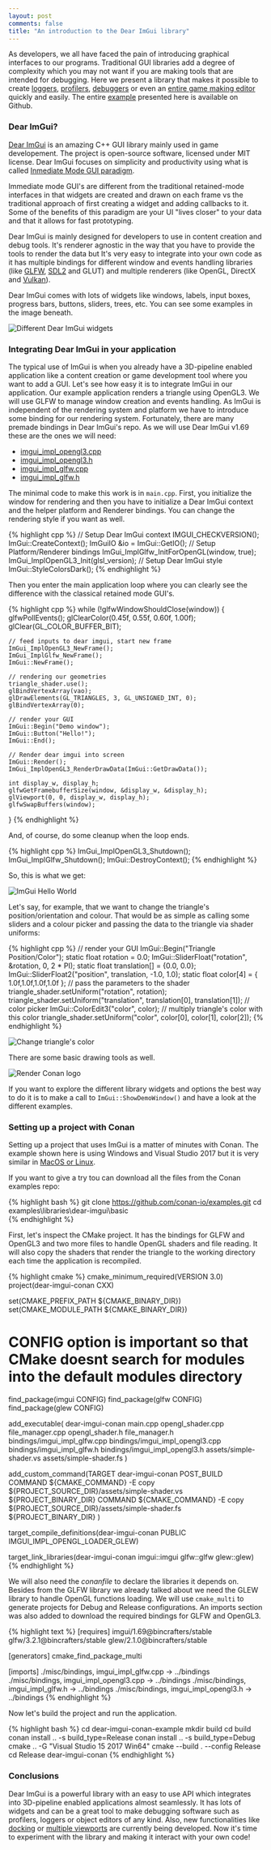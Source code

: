```yaml
---
layout: post
comments: false
title: "An introduction to the Dear ImGui library"
---
```


As developers, we all have faced the pain of introducing graphical interfaces to our programs.
Traditional GUI libraries add a degree of complexity which you may not want if you are making tools that are intended for debugging.
Here we present a library that makes it possible to create [loggers](https://github.com/ocornut/imgui/issues/2529),
[profilers](https://github.com/ocornut/imgui/issues/2265), [debuggers](https://github.com/ocornut/imgui/issues/2265)
or even an [entire game making editor](https://github.com/ocornut/imgui/issues/1607) quickly and easily.
The entire [example](https://github.com/conan-io/examples/tree/master/libraries/dear-imgui/basic) 
presented here is available on Github.

### Dear ImGui?

[Dear ImGui](https://github.com/ocornut/imgui) is an amazing C++ GUI library mainly used in game developement. 
The project is open-source software, licensed under MIT license. Dear ImGui focuses on simplicity and productivity using what is called 
[Inmediate Mode GUI paradigm](https://caseymuratori.com/blog_0001). 

Immediate mode GUI's are different from the traditional retained-mode interfaces in that widgets are created and drawn on each frame
vs the traditional approach of first creating a widget and adding callbacks to it. Some of the benefits of this paradigm are your
UI "lives closer" to your data and that it allows for fast prototyping.

Dear ImGui is mainly designed for developers to use in content creation and debug tools. It's renderer agnostic in the way that you
have to provide the tools to render the data but It's very easy to integrate into your own code as it has multiple bindings for
different window and events handling libraries (like [GLFW](https://www.glfw.org/), [SDL2](https://www.libsdl.org/index.php) and GLUT) 
and multiple renderers (like OpenGL, DirectX and [Vulkan](https://www.khronos.org/vulkan/)).

Dear ImGui comes with lots of widgets like windows, labels, input boxes, progress bars, buttons, sliders, trees, etc. You can see
some examples in the image beneath.

<p class="centered">
    <img  src="{{ site.url }}/assets/post_images/2019-06-26/conan-imgui-widgets.gif"  align="center"  alt="Different Dear ImGui widgets"/>
</p>

### Integrating Dear ImGui in your application

The typical use of ImGui is when you already have a 3D-pipeline enabled application like a content creation or game development tool
where you want to add a GUI. Let's see how easy it is to integrate ImGui in our application. Our example application renders a
triangle using OpenGL3. We will use GLFW to manage window creation and events handling. As ImGui is independent of the rendering
system and platform we have to introduce some binding for our rendering system. Fortunately, there are many premade bindings in Dear
ImGui's repo. As we will use Dear ImGui v1.69 these are the ones we will need:

* [imgui_impl_opengl3.cpp](https://github.com/ocornut/imgui/blob/v1.69/examples/imgui_impl_opengl3.cpp)
* [imgui_impl_opengl3.h](https://github.com/ocornut/imgui/blob/v1.69/examples/imgui_impl_opengl3.h)
* [imgui_impl_glfw.cpp](https://github.com/ocornut/imgui/blob/v1.69/examples/imgui_impl_glfw.cpp)
* [imgui_impl_glfw.h](https://github.com/ocornut/imgui/blob/v1.69/examples/imgui_impl_glfw.h)

The minimal code to make this work is in ``main.cpp``. First, you initialize the window for rendering and then you have to 
initialize a Dear ImGui context and the helper platform and Renderer bindings. You can change the rendering style if you want as well.

{% highlight cpp %}
// Setup Dear ImGui context
IMGUI_CHECKVERSION();
ImGui::CreateContext();
ImGuiIO &io = ImGui::GetIO();
// Setup Platform/Renderer bindings
ImGui_ImplGlfw_InitForOpenGL(window, true);
ImGui_ImplOpenGL3_Init(glsl_version);
// Setup Dear ImGui style
ImGui::StyleColorsDark();
{% endhighlight %}

Then you enter the main application loop where you can clearly see the difference with the classical retained mode GUI's.

{% highlight cpp %}
while (!glfwWindowShouldClose(window))
{
    glfwPollEvents();
    glClearColor(0.45f, 0.55f, 0.60f, 1.00f);
    glClear(GL_COLOR_BUFFER_BIT);

    // feed inputs to dear imgui, start new frame
    ImGui_ImplOpenGL3_NewFrame();
    ImGui_ImplGlfw_NewFrame();
    ImGui::NewFrame();

    // rendering our geometries
    triangle_shader.use();
    glBindVertexArray(vao);
    glDrawElements(GL_TRIANGLES, 3, GL_UNSIGNED_INT, 0);
    glBindVertexArray(0);

    // render your GUI
    ImGui::Begin("Demo window");
    ImGui::Button("Hello!");
    ImGui::End();

    // Render dear imgui into screen
    ImGui::Render();
    ImGui_ImplOpenGL3_RenderDrawData(ImGui::GetDrawData());

    int display_w, display_h;
    glfwGetFramebufferSize(window, &display_w, &display_h);
    glViewport(0, 0, display_w, display_h);
    glfwSwapBuffers(window);
}
{% endhighlight %}

And, of course, do some cleanup when the loop ends.

{% highlight cpp %}
ImGui_ImplOpenGL3_Shutdown();
ImGui_ImplGlfw_Shutdown();
ImGui::DestroyContext();
{% endhighlight %}

So, this is what we get:

<p class="centered">
    <img  src="{{ site.url }}/assets/post_images/2019-06-26/conan-imgui-hello-world.gif" align="center" alt="ImGui Hello World"/>
</p>

Let's say, for example, that we want to change the triangle's position/orientation and colour. That would be as simple as calling
some sliders and a colour picker and passing the data to the triangle via shader uniforms:

{% highlight cpp %}
// render your GUI
ImGui::Begin("Triangle Position/Color");
static float rotation = 0.0;
ImGui::SliderFloat("rotation", &rotation, 0, 2 * PI);
static float translation[] = {0.0, 0.0};
ImGui::SliderFloat2("position", translation, -1.0, 1.0);
static float color[4] = { 1.0f,1.0f,1.0f,1.0f };
// pass the parameters to the shader
triangle_shader.setUniform("rotation", rotation);
triangle_shader.setUniform("translation", translation[0], translation[1]);
// color picker
ImGui::ColorEdit3("color", color);
// multiply triangle's color with this color
triangle_shader.setUniform("color", color[0], color[1], color[2]);
{% endhighlight %}

<p class="centered">
    <img  src="{{ site.url }}/assets/post_images/2019-06-26/conan-imgui-triangle-rotate-color.gif" align="center" alt="Change triangle's color"/>
</p>

There are some basic drawing tools as well.

<p class="centered">
    <img  src="{{ site.url }}/assets/post_images/2019-06-26/conan-imgui-logo.png" align="center" alt="Render Conan logo"/>
</p>

If you want to explore the different library widgets and options the best way to do it is to make a call to ``ImGui::ShowDemoWindow()``
and have a look at the different examples.

### Setting up a project with Conan

Setting up a project that uses ImGui is a matter of minutes with Conan. The example shown here is using Windows and Visual Studio 2017
 but it is very similar in [MacOS or Linux](https://github.com/conan-io/examples/blob/master/libraries/dear-imgui/basic/README.md).

If you want to give a try tou can download all the files from the Conan examples repo:

{% highlight bash %}
git clone https://github.com/conan-io/examples.git
cd examples\libraries\dear-imgui\basic\
{% endhighlight %}

First, let's inspect the CMake project. It has the bindings for GLFW and OpenGL3 and two more files to handle OpenGL shaders and file 
 reading. It will also copy the shaders that render the triangle to the working directory each time the application is recompiled.

{% highlight cmake %}
cmake_minimum_required(VERSION 3.0)
project(dear-imgui-conan CXX)

set(CMAKE_PREFIX_PATH ${CMAKE_BINARY_DIR})
set(CMAKE_MODULE_PATH ${CMAKE_BINARY_DIR})

# CONFIG option is important so that CMake doesnt search for modules into the default modules directory
find_package(imgui CONFIG)
find_package(glfw CONFIG)
find_package(glew CONFIG)

add_executable( dear-imgui-conan 
                main.cpp 
                opengl_shader.cpp
                file_manager.cpp
                opengl_shader.h 
                file_manager.h 
                bindings/imgui_impl_glfw.cpp
                bindings/imgui_impl_opengl3.cpp
                bindings/imgui_impl_glfw.h
                bindings/imgui_impl_opengl3.h 
                assets/simple-shader.vs
                assets/simple-shader.fs )

add_custom_command(TARGET dear-imgui-conan
    POST_BUILD
    COMMAND ${CMAKE_COMMAND} -E copy ${PROJECT_SOURCE_DIR}/assets/simple-shader.vs ${PROJECT_BINARY_DIR}
    COMMAND ${CMAKE_COMMAND} -E copy ${PROJECT_SOURCE_DIR}/assets/simple-shader.fs ${PROJECT_BINARY_DIR}
)

target_compile_definitions(dear-imgui-conan PUBLIC IMGUI_IMPL_OPENGL_LOADER_GLEW)

target_link_libraries(dear-imgui-conan imgui::imgui glfw::glfw glew::glew)
{% endhighlight %}

We will also need the *conanfile* to declare the libraries it depends on. Besides from the GLFW library we already talked about we need
 the GLEW library to handle OpenGL functions loading. We will use ``cmake_multi`` to generate projects for Debug and Release
 configurations. An imports section was also added to download the required bindings for GLFW and OpenGL3.

{% highlight text %}
[requires]
imgui/1.69@bincrafters/stable
glfw/3.2.1@bincrafters/stable
glew/2.1.0@bincrafters/stable

[generators]
cmake_find_package_multi

[imports]
./misc/bindings, imgui_impl_glfw.cpp -> ../bindings
./misc/bindings, imgui_impl_opengl3.cpp -> ../bindings
./misc/bindings, imgui_impl_glfw.h -> ../bindings
./misc/bindings, imgui_impl_opengl3.h -> ../bindings
{% endhighlight %}

Now let's build the project and run the application.

{% highlight bash %}
cd dear-imgui-conan-example
mkdir build
cd build
conan install .. -s build_type=Release
conan install .. -s build_type=Debug
cmake .. -G "Visual Studio 15 2017 Win64"
cmake --build . --config Release
cd Release
dear-imgui-conan
{% endhighlight %}

### Conclusions

Dear ImGui is a powerful library with an easy to use API which integrates into 3D-pipeline enabled applications almost seamlessly.
It has lots of widgets and can be a great tool to make debugging software such as profilers, loggers or object editors of any kind. 
Also, new functionalities like [docking](https://github.com/ocornut/imgui/issues/2109) or 
[multiple viewports](https://github.com/ocornut/imgui/issues/1542) 
are currently being developed. Now it's time to experiment with the library and making it interact with your own code!


